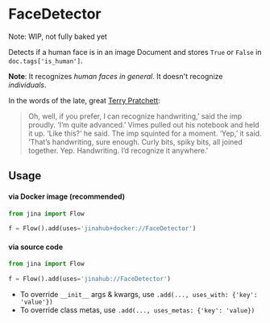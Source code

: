 # FaceDetector

Note: WIP, not fully baked yet

Detects if a human face is in an image Document and stores `True` or `False` in `doc.tags['is_human']`.

**Note**: It recognizes *human faces in general*. It doesn't recognize *individuals*.

In the words of the late, great [Terry Pratchett](http://www.chrisjoneswriting.com/terry-pratchett-quotes/technology-terry-pratchett-quote):

> Oh, well, if you prefer, I can recognize handwriting,’ said the imp proudly.  ‘I’m quite advanced.’
> Vimes pulled out his notebook and held it up. ‘Like this?’ he said.
> The imp squinted for a moment. ‘Yep,’ it said. ‘That’s handwriting, sure enough. Curly bits, spiky bits, all joined together. Yep. Handwriting. I’d recognize it anywhere.'

## Usage

#### via Docker image (recommended)

```python
from jina import Flow
	
f = Flow().add(uses='jinahub+docker://FaceDetector')
```

#### via source code

```python
from jina import Flow
	
f = Flow().add(uses='jinahub://FaceDetector')
```

- To override `__init__` args & kwargs, use `.add(..., uses_with: {'key': 'value'})`
- To override class metas, use `.add(..., uses_metas: {'key': 'value})`
